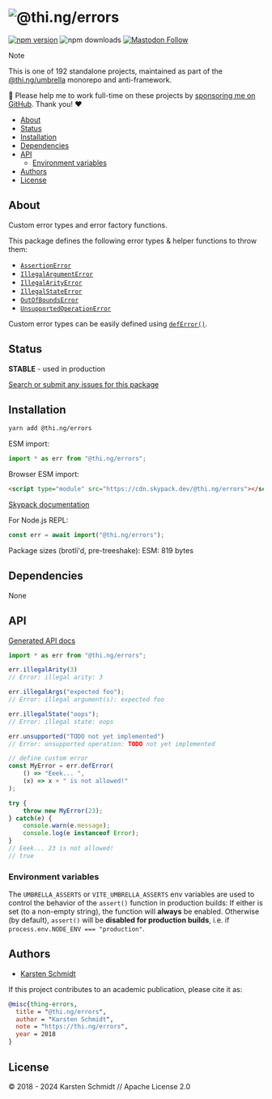 <!-- This file is generated - DO NOT EDIT! -->
<!-- Please see: https://github.com/thi-ng/umbrella/blob/develop/CONTRIBUTING.md#changes-to-readme-files -->
# ![@thi.ng/errors](https://media.thi.ng/umbrella/banners-20230807/thing-errors.svg?e0537a6e)

[![npm version](https://img.shields.io/npm/v/@thi.ng/errors.svg)](https://www.npmjs.com/package/@thi.ng/errors)
![npm downloads](https://img.shields.io/npm/dm/@thi.ng/errors.svg)
[![Mastodon Follow](https://img.shields.io/mastodon/follow/109331703950160316?domain=https%3A%2F%2Fmastodon.thi.ng&style=social)](https://mastodon.thi.ng/@toxi)

> [!NOTE]
> This is one of 192 standalone projects, maintained as part
> of the [@thi.ng/umbrella](https://github.com/thi-ng/umbrella/) monorepo
> and anti-framework.
>
> 🚀 Please help me to work full-time on these projects by [sponsoring me on
> GitHub](https://github.com/sponsors/postspectacular). Thank you! ❤️

- [About](#about)
- [Status](#status)
- [Installation](#installation)
- [Dependencies](#dependencies)
- [API](#api)
  - [Environment variables](#environment-variables)
- [Authors](#authors)
- [License](#license)

## About

Custom error types and error factory functions.

This package defines the following error types & helper functions to throw them:

- [`AssertionError`](https://github.com/thi-ng/umbrella/tree/develop/packages/errors/src/assert.ts)
- [`IllegalArgumentError`](https://github.com/thi-ng/umbrella/tree/develop/packages/errors/src/illegal-arguments.ts)
- [`IllegalArityError`](https://github.com/thi-ng/umbrella/tree/develop/packages/errors/src/illegal-arity.ts)
- [`IllegalStateError`](https://github.com/thi-ng/umbrella/tree/develop/packages/errors/src/illegal-statre.ts)
- [`OutOfBoundsError`](https://github.com/thi-ng/umbrella/tree/develop/packages/errors/src/out-of-bounds.ts)
- [`UnsupportedOperationError`](https://github.com/thi-ng/umbrella/tree/develop/packages/errors/src/unsupported.ts)

Custom error types can be easily defined using
[`defError()`](https://github.com/thi-ng/umbrella/tree/develop/packages/errors/src/deferror.ts).

## Status

**STABLE** - used in production

[Search or submit any issues for this package](https://github.com/thi-ng/umbrella/issues?q=%5Berrors%5D+in%3Atitle)

## Installation

```bash
yarn add @thi.ng/errors
```

ESM import:

```ts
import * as err from "@thi.ng/errors";
```

Browser ESM import:

```html
<script type="module" src="https://cdn.skypack.dev/@thi.ng/errors"></script>
```

[Skypack documentation](https://docs.skypack.dev/)

For Node.js REPL:

```js
const err = await import("@thi.ng/errors");
```

Package sizes (brotli'd, pre-treeshake): ESM: 819 bytes

## Dependencies

None

## API

[Generated API docs](https://docs.thi.ng/umbrella/errors/)

```ts
import * as err from "@thi.ng/errors";

err.illegalArity(3)
// Error: illegal arity: 3

err.illegalArgs("expected foo");
// Error: illegal argument(s): expected foo

err.illegalState("oops");
// Error: illegal state: oops

err.unsupported("TODO not yet implemented")
// Error: unsupported operation: TODO not yet implemented

// define custom error
const MyError = err.defError(
    () => "Eeek... ",
    (x) => x + " is not allowed!"
);

try {
    throw new MyError(23);
} catch(e) {
    console.warn(e.message);
    console.log(e instanceof Error);
}
// Eeek... 23 is not allowed!
// true
```

### Environment variables

The `UMBRELLA_ASSERTS` or `VITE_UMBRELLA_ASSERTS` env variables are
used to control the behavior of the `assert()` function in production builds: If
either is set (to a non-empty string), the function will **always** be enabled.
Otherwise (by default), `assert()` will be **disabled for production builds**,
i.e. if `process.env.NODE_ENV === "production"`.

## Authors

- [Karsten Schmidt](https://thi.ng)

If this project contributes to an academic publication, please cite it as:

```bibtex
@misc{thing-errors,
  title = "@thi.ng/errors",
  author = "Karsten Schmidt",
  note = "https://thi.ng/errors",
  year = 2018
}
```

## License

&copy; 2018 - 2024 Karsten Schmidt // Apache License 2.0
